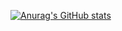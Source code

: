 [![Anurag's GitHub stats](https://github-readme-stats.vercel.app/api?username=MrNoob0)](https://github.com/anuraghazra/github-readme-stats&show_icons=true&theme=radical)

